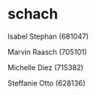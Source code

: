 # schach

Isabel Stephan (681047)

Marvin Raasch (705101)

Michelle Diez (715382)

Steffanie Otto (628136)
